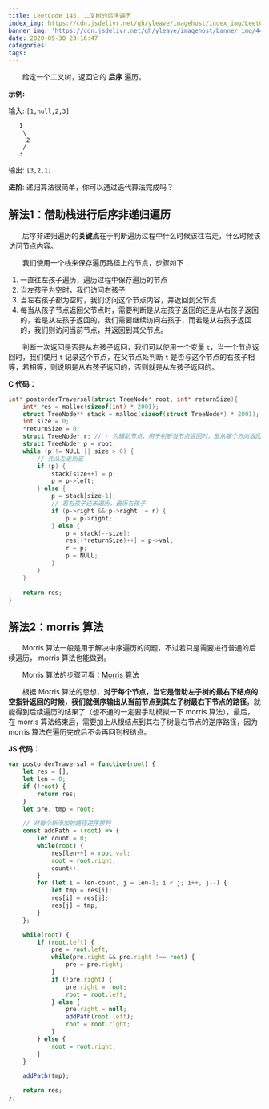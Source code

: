 ```yaml
---
title: LeetCode 145. 二叉树的后序遍历
index_img: https://cdn.jsdelivr.net/gh/yleave/imagehost/index_img/LeetCode.jpg
banner_img: 'https://cdn.jsdelivr.net/gh/yleave/imagehost/banner_img/44.png'
date: 2020-09-30 23:16:47
categories:
tags:
---
```



&emsp;&emsp;给定一个二叉树，返回它的 **后序** 遍历。

**示例:**

输入: `[1,null,2,3]  `

```
   1
    \
     2
    /
   3 
```

输出: `[3,2,1]`

**进阶**: 递归算法很简单，你可以通过迭代算法完成吗？



## 解法1：借助栈进行后序非递归遍历

&emsp;&emsp;后序非递归遍历的**关键点**在于判断遍历过程中什么时候该往右走，什么时候该访问节点内容。

&emsp;&emsp;我们使用一个栈来保存遍历路径上的节点，步骤如下：

1. 一直往左孩子遍历，遍历过程中保存遍历的节点
2. 当左孩子为空时，我们访问右孩子
3. 当左右孩子都为空时，我们访问这个节点内容，并返回到父节点
4. 每当从孩子节点返回父节点时，需要判断是从左孩子返回的还是从右孩子返回的，若是从左孩子返回的，我们需要继续访问右孩子，而若是从右孩子返回的，我们则访问当前节点，并返回到其父节点。

&emsp;&emsp;判断一次返回是否是从右孩子返回，我们可以使用一个变量 `t`，当一个节点返回时，我们使用 `t` 记录这个节点，在父节点处判断 `t` 是否与这个节点的右孩子相等，若相等，则说明是从右孩子返回的，否则就是从左孩子返回的。



**C 代码：**

```c
int* postorderTraversal(struct TreeNode* root, int* returnSize){
    int* res = malloc(sizeof(int) * 2001);
    struct TreeNode** stack = malloc(sizeof(struct TreeNode*) * 2001);
    int size = 0;
    *returnSize = 0;
    struct TreeNode* r; // r 为辅助节点，用于判断当节点返回时，是从哪个方向返回到父节点的。
    struct TreeNode* p = root;
    while (p != NULL || size > 0) {
        // 先从左走到底
        if (p) {
            stack[size++] = p;
            p = p->left;
        } else {
            p = stack[size-1];
            // 若右孩子还未遍历，遍历右孩子
            if (p->right && p->right != r) {
                p = p->right;
            } else {
                p = stack[--size];
                res[(*returnSize)++] = p->val;
                r = p;
                p = NULL;
            }
        }
    }

    return res;
}
```



## 解法2：morris 算法

&emsp;&emsp;Morris 算法一般是用于解决中序遍历的问题，不过若只是需要进行普通的后续遍历， morris 算法也能做到。

&emsp;&emsp;Morris 算法的步骤可看：[Morris 算法](https://yleave.top/2020/09/24/%E7%AE%97%E6%B3%95%E9%A2%98/%E7%AE%97%E6%B3%95%E7%9F%A5%E8%AF%86/Morris%E7%AE%97%E6%B3%95/)

&emsp;&emsp;根据 Morris 算法的思想，**对于每个节点，当它是借助左子树的最右下结点的空指针返回的时候，我们就倒序输出从当前节点到其左子树最右下节点的路径**，就能得到后续遍历的结果了（想不通的一定要手动模拟一下 morris 算法），最后，在 morris 算法结束后，需要加上从根结点到其右子树最右节点的逆序路径，因为 morris 算法在遍历完成后不会再回到根结点。



**JS 代码：**

```js
var postorderTraversal = function(root) {
    let res = [];
    let len = 0;
    if (!root) {
        return res;
    }
    let pre, tmp = root;

    // 对每个新添加的路径逆序排列
    const addPath = (root) => {
        let count = 0;
        while(root) {
            res[len++] = root.val;
            root = root.right;
            count++;
        }
        for (let i = len-count, j = len-1; i < j; i++, j--) {
            let tmp = res[i];
            res[i] = res[j];
            res[j] = tmp;
        }
    };

    while(root) {
        if (root.left) {
            pre = root.left;
            while(pre.right && pre.right !== root) {
                pre = pre.right;
            }
            if (!pre.right) {
                pre.right = root;
                root = root.left;
            } else {
                pre.right = null;
                addPath(root.left);
                root = root.right;
            }
        } else {
            root = root.right;
        }
    }

    addPath(tmp);

    return res;
};
```
